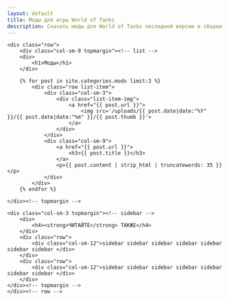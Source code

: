 ```yaml
---
layout: default
title: Моды для игры World of Tanks
description: Скачать моды для World of Tanks последней версии и сборки модов WoT можно на нашем сайте. В разделе вы найдете лучшие модификации для игры бесплатно! В том числе вотспик последней версии...
---
```




<div class="container category-page">
	
    <div class="row">
        <div class="col-sm-9 topmargin"><!-- list -->
		<div>
			<h1>Моды</h1>
		</div>	
		
		{% for post in site.categories.mods limit:3 %} 
			<div class="row list-item">
				<div class="col-sm-3">
					<div class="list-item-img">
						<a href="{{ post.url }}">
							<img src='/uploads/{{ post.date|date:"%Y" }}/{{ post.date|date:"%m" }}/{{ post.thumb }}'>
						</a>
					</div>
				</div>
				<div class="col-sm-9">
					<a href="{{ post.url }}">
						<h3>{{ post.title }}</h3>
					</a>
					<p>{{ post.content | strip_html | truncatewords: 35 }}</p>
				</div>
			</div>
		{% endfor %}
		
	</div><!-- topmargin -->
	    
	<div class="col-sm-3 topmargin"><!-- sidebar -->
		<div>
			<h4><strong>ЧИТАЙТЕ</strong> ТАКЖЕ</h4>
		</div>
		<div class="row">
			<div class="col-sm-12">sidebar sidebar sidebar sidebar sidebar sidebar sidebar </div>
		</div>
		<div class="row">
			<div class="col-sm-12">sidebar sidebar sidebar sidebar sidebar sidebar sidebar </div>
		</div>
	</div><!-- topmargin -->
    </div><!-- row -->

</div><!-- container -->
